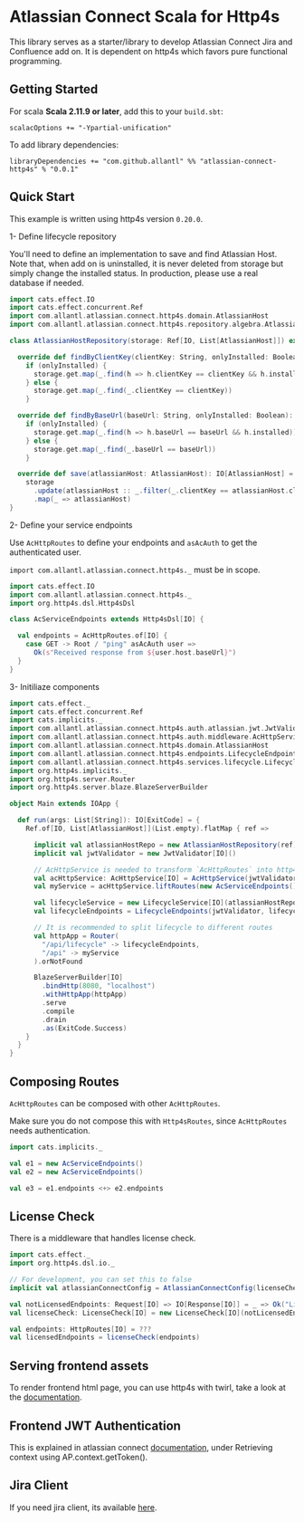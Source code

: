 Atlassian Connect Scala for Http4s
==================================

This library serves as a starter/library to develop Atlassian Connect Jira and Confluence add on.
It is dependent on http4s which favors pure functional programming.

## Getting Started

For scala **Scala 2.11.9 or later**, add this to your `build.sbt`:
```
scalacOptions += "-Ypartial-unification"
```

To add library dependencies:

```
libraryDependencies += "com.github.allantl" %% "atlassian-connect-http4s" % "0.0.1"
```

## Quick Start

This example is written using http4s version `0.20.0`.

1- Define lifecycle repository

You'll need to define an implementation to save and find Atlassian Host.
Note that, when add on is uninstalled, it is never deleted from storage but simply change the installed status.
In production, please use a real database if needed.

~~~ scala
import cats.effect.IO
import cats.effect.concurrent.Ref
import com.allantl.atlassian.connect.http4s.domain.AtlassianHost
import com.allantl.atlassian.connect.http4s.repository.algebra.AtlassianHostRepositoryAlgebra

class AtlassianHostRepository(storage: Ref[IO, List[AtlassianHost]]) extends AtlassianHostRepositoryAlgebra[IO] {

  override def findByClientKey(clientKey: String, onlyInstalled: Boolean): IO[Option[AtlassianHost]] =
    if (onlyInstalled) {
      storage.get.map(_.find(h => h.clientKey == clientKey && h.installed))
    } else {
      storage.get.map(_.find(_.clientKey == clientKey))
    }

  override def findByBaseUrl(baseUrl: String, onlyInstalled: Boolean): IO[Option[AtlassianHost]] =
    if (onlyInstalled) {
      storage.get.map(_.find(h => h.baseUrl == baseUrl && h.installed))
    } else {
      storage.get.map(_.find(_.baseUrl == baseUrl))
    }

  override def save(atlassianHost: AtlassianHost): IO[AtlassianHost] =
    storage
      .update(atlassianHost :: _.filter(_.clientKey == atlassianHost.clientKey))
      .map(_ => atlassianHost)
}
~~~

2- Define your service endpoints

Use `AcHttpRoutes` to define your endpoints and `asAcAuth` to get the authenticated user.

`import com.allantl.atlassian.connect.http4s._` must be in scope.

~~~ scala
import cats.effect.IO
import com.allantl.atlassian.connect.http4s._
import org.http4s.dsl.Http4sDsl

class AcServiceEndpoints extends Http4sDsl[IO] {

  val endpoints = AcHttpRoutes.of[IO] {
    case GET -> Root / "ping" asAcAuth user =>
      Ok(s"Received response from ${user.host.baseUrl}")
  }
}
~~~

3- Initiliaze components

~~~ scala
import cats.effect._
import cats.effect.concurrent.Ref
import cats.implicits._
import com.allantl.atlassian.connect.http4s.auth.atlassian.jwt.JwtValidator
import com.allantl.atlassian.connect.http4s.auth.middleware.AcHttpService
import com.allantl.atlassian.connect.http4s.domain.AtlassianHost
import com.allantl.atlassian.connect.http4s.endpoints.LifecycleEndpoints
import com.allantl.atlassian.connect.http4s.services.lifecycle.LifecycleService
import org.http4s.implicits._
import org.http4s.server.Router
import org.http4s.server.blaze.BlazeServerBuilder

object Main extends IOApp {

  def run(args: List[String]): IO[ExitCode] = {
    Ref.of[IO, List[AtlassianHost]](List.empty).flatMap { ref =>

      implicit val atlassianHostRepo = new AtlassianHostRepository(ref)
      implicit val jwtValidator = new JwtValidator[IO]()

      // AcHttpService is needed to transform `AcHttpRoutes` into http4s `HttpRoutes`
      val acHttpService: AcHttpService[IO] = AcHttpService(jwtValidator)
      val myService = acHttpService.liftRoutes(new AcServiceEndpoints().endpoints)

      val lifecycleService = new LifecycleService[IO](atlassianHostRepo, infoLogger = log => IO.delay(println(log)))
      val lifecycleEndpoints = LifecycleEndpoints(jwtValidator, lifecycleService).endpoints

      // It is recommended to split lifecycle to different routes
      val httpApp = Router(
        "/api/lifecycle" -> lifecycleEndpoints,
        "/api" -> myService
      ).orNotFound

      BlazeServerBuilder[IO]
        .bindHttp(8080, "localhost")
        .withHttpApp(httpApp)
        .serve
        .compile
        .drain
        .as(ExitCode.Success)
    }
  }
}
~~~

## Composing Routes

`AcHttpRoutes` can be composed with other `AcHttpRoutes`.

Make sure you do not compose this with `Http4sRoutes`, since `AcHttpRoutes` needs authentication.

~~~ scala
import cats.implicits._

val e1 = new AcServiceEndpoints()
val e2 = new AcServiceEndpoints()

val e3 = e1.endpoints <+> e2.endpoints
~~~

## License Check

There is a middleware that handles license check.

~~~ scala
import cats.effect._
import org.http4s.dsl.io._

// For development, you can set this to false
implicit val atlassianConnectConfig = AtlassianConnectConfig(licenseCheckEnabled = true)

val notLicensedEndpoints: Request[IO] => IO[Response[IO]] = _ => Ok("License not active")
val licenseCheck: LicenseCheck[IO] = new LicenseCheck[IO](notLicensedEndpoints)

val endpoints: HttpRoutes[IO] = ???
val licensedEndpoints = licenseCheck(endpoints)
~~~

## Serving frontend assets

To render frontend html page, you can use http4s with twirl, take a look at the [documentation](https://http4s.org/v0.20/entity/).

## Frontend JWT Authentication

This is explained in atlassian connect [documentation](https://developer.atlassian.com/cloud/jira/platform/cacheable-app-iframes/),
under Retrieving context using AP.context.getToken().

## Jira Client

If you need jira client, its available [here](https://github.com/allantl/jira4s).
